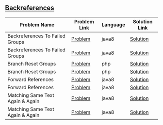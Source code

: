 ## [Backreferences](https://www.hackerrank.com/domains/regex/backreferences)

|Problem Name|Problem Link|Language|Solution Link|
---|---|---|---
|Backreferences To Failed Groups|[Problem](https://www.hackerrank.com/challenges/backreferences-to-failed-groups/problem)|java8|[Solution](./BackreferencesToFailedGroups.java)|
|Backreferences To Failed Groups|[Problem](https://www.hackerrank.com/challenges/backreferences-to-failed-groups/problem)|java8|[Solution](./BackreferencesToFailedGroups.java)|
|Branch Reset Groups|[Problem](https://www.hackerrank.com/challenges/branch-reset-groups/problem)|php|[Solution](./branch-reset-groups.php)|
|Branch Reset Groups|[Problem](https://www.hackerrank.com/challenges/branch-reset-groups/problem)|php|[Solution](./branch-reset-groups.php)|
|Forward References|[Problem](https://www.hackerrank.com/challenges/forward-references/problem)|java8|[Solution](./ForwardReferences.java)|
|Forward References|[Problem](https://www.hackerrank.com/challenges/forward-references/problem)|java8|[Solution](./ForwardReferences.java)|
|Matching Same Text Again & Again|[Problem](https://www.hackerrank.com/challenges/matching-same-text-again-again/problem)|java8|[Solution](./MatchingSameTextAgain&Again.java)|
|Matching Same Text Again & Again|[Problem](https://www.hackerrank.com/challenges/matching-same-text-again-again/problem)|java8|[Solution](./MatchingSameTextAgain&Again.java)|

